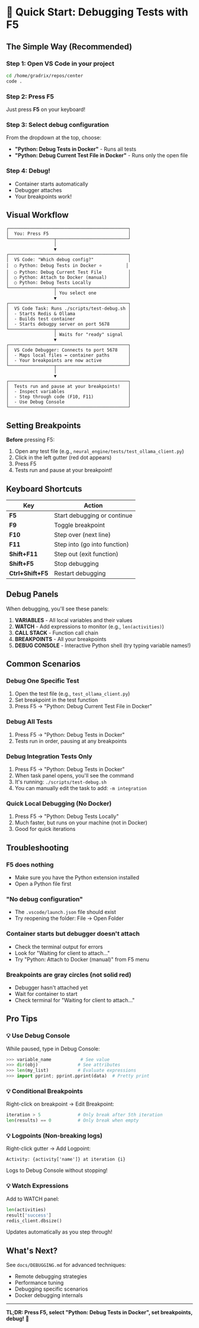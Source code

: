 # 🎯 Quick Start: Debugging Tests with F5

## The Simple Way (Recommended)

### Step 1: Open VS Code in your project
```bash
cd /home/gradrix/repos/center
code .
```

### Step 2: Press F5
Just press **F5** on your keyboard!

### Step 3: Select debug configuration
From the dropdown at the top, choose:
- **"Python: Debug Tests in Docker"** - Runs all tests
- **"Python: Debug Current Test File in Docker"** - Runs only the open file

### Step 4: Debug!
- Container starts automatically
- Debugger attaches
- Your breakpoints work!

## Visual Workflow

```
┌─────────────────────────────────────────────┐
│  You: Press F5                              │
└─────────────────┬───────────────────────────┘
                  │
                  ▼
┌─────────────────────────────────────────────┐
│  VS Code: "Which debug config?"             │
│  ○ Python: Debug Tests in Docker ⭐         │
│  ○ Python: Debug Current Test File          │
│  ○ Python: Attach to Docker (manual)        │
│  ○ Python: Debug Tests Locally              │
└─────────────────┬───────────────────────────┘
                  │ You select one
                  ▼
┌─────────────────────────────────────────────┐
│  VS Code Task: Runs ./scripts/test-debug.sh │
│  - Starts Redis & Ollama                    │
│  - Builds test container                    │
│  - Starts debugpy server on port 5678       │
└─────────────────┬───────────────────────────┘
                  │ Waits for "ready" signal
                  ▼
┌─────────────────────────────────────────────┐
│  VS Code Debugger: Connects to port 5678    │
│  - Maps local files ↔ container paths       │
│  - Your breakpoints are now active          │
└─────────────────┬───────────────────────────┘
                  │
                  ▼
┌─────────────────────────────────────────────┐
│  Tests run and pause at your breakpoints!   │
│  - Inspect variables                        │
│  - Step through code (F10, F11)             │
│  - Use Debug Console                        │
└─────────────────────────────────────────────┘
```

## Setting Breakpoints

**Before** pressing F5:
1. Open any test file (e.g., `neural_engine/tests/test_ollama_client.py`)
2. Click in the left gutter (red dot appears)
3. Press F5
4. Tests run and pause at your breakpoint!

## Keyboard Shortcuts

| Key | Action |
|-----|--------|
| **F5** | Start debugging or continue |
| **F9** | Toggle breakpoint |
| **F10** | Step over (next line) |
| **F11** | Step into (go into function) |
| **Shift+F11** | Step out (exit function) |
| **Shift+F5** | Stop debugging |
| **Ctrl+Shift+F5** | Restart debugging |

## Debug Panels

When debugging, you'll see these panels:

1. **VARIABLES** - All local variables and their values
2. **WATCH** - Add expressions to monitor (e.g., `len(activities)`)
3. **CALL STACK** - Function call chain
4. **BREAKPOINTS** - All your breakpoints
5. **DEBUG CONSOLE** - Interactive Python shell (try typing variable names!)

## Common Scenarios

### Debug One Specific Test
1. Open the test file (e.g., `test_ollama_client.py`)
2. Set breakpoint in the test function
3. Press F5 → "Python: Debug Current Test File in Docker"

### Debug All Tests
1. Press F5 → "Python: Debug Tests in Docker"
2. Tests run in order, pausing at any breakpoints

### Debug Integration Tests Only
1. Press F5 → "Python: Debug Tests in Docker"
2. When task panel opens, you'll see the command
3. It's running: `./scripts/test-debug.sh`
4. You can manually edit the task to add: `-m integration`

### Quick Local Debugging (No Docker)
1. Press F5 → "Python: Debug Tests Locally"
2. Much faster, but runs on your machine (not in Docker)
3. Good for quick iterations

## Troubleshooting

### F5 does nothing
- Make sure you have the Python extension installed
- Open a Python file first

### "No debug configuration"
- The `.vscode/launch.json` file should exist
- Try reopening the folder: File → Open Folder

### Container starts but debugger doesn't attach
- Check the terminal output for errors
- Look for "Waiting for client to attach..."
- Try "Python: Attach to Docker (manual)" from F5 menu

### Breakpoints are gray circles (not solid red)
- Debugger hasn't attached yet
- Wait for container to start
- Check terminal for "Waiting for client to attach..."

## Pro Tips

### 💡 Use Debug Console
While paused, type in Debug Console:
```python
>>> variable_name           # See value
>>> dir(obj)               # See attributes  
>>> len(my_list)           # Evaluate expressions
>>> import pprint; pprint.pprint(data)  # Pretty print
```

### 💡 Conditional Breakpoints
Right-click on breakpoint → Edit Breakpoint:
```python
iteration > 5              # Only break after 5th iteration
len(results) == 0          # Only break when empty
```

### 💡 Logpoints (Non-breaking logs)
Right-click gutter → Add Logpoint:
```
Activity: {activity['name']} at iteration {i}
```
Logs to Debug Console without stopping!

### 💡 Watch Expressions
Add to WATCH panel:
```python
len(activities)
result['success']
redis_client.dbsize()
```
Updates automatically as you step through!

## What's Next?

See `docs/DEBUGGING.md` for advanced techniques:
- Remote debugging strategies
- Performance tuning
- Debugging specific scenarios
- Docker debugging internals

---

**TL;DR: Press F5, select "Python: Debug Tests in Docker", set breakpoints, debug!** 🎉
